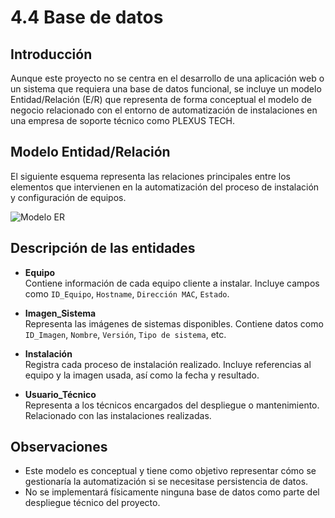 # 4.4 Base de datos

## Introducción

Aunque este proyecto no se centra en el desarrollo de una aplicación web o un sistema que requiera una base de datos funcional, se incluye un modelo Entidad/Relación (E/R) que representa de forma conceptual el modelo de negocio relacionado con el entorno de automatización de instalaciones en una empresa de soporte técnico como PLEXUS TECH.

## Modelo Entidad/Relación

El siguiente esquema representa las relaciones principales entre los elementos que intervienen en la automatización del proceso de instalación y configuración de equipos.

![Modelo ER](../pics/modelo_er.png)

## Descripción de las entidades

- **Equipo**  
  Contiene información de cada equipo cliente a instalar. Incluye campos como `ID_Equipo`, `Hostname`, `Dirección MAC`, `Estado`.

- **Imagen_Sistema**  
  Representa las imágenes de sistemas disponibles. Contiene datos como `ID_Imagen`, `Nombre`, `Versión`, `Tipo de sistema`, etc.

- **Instalación**  
  Registra cada proceso de instalación realizado. Incluye referencias al equipo y la imagen usada, así como la fecha y resultado.

- **Usuario_Técnico**  
  Representa a los técnicos encargados del despliegue o mantenimiento. Relacionado con las instalaciones realizadas.

## Observaciones

- Este modelo es conceptual y tiene como objetivo representar cómo se gestionaría la automatización si se necesitase persistencia de datos.
- No se implementará físicamente ninguna base de datos como parte del despliegue técnico del proyecto.
